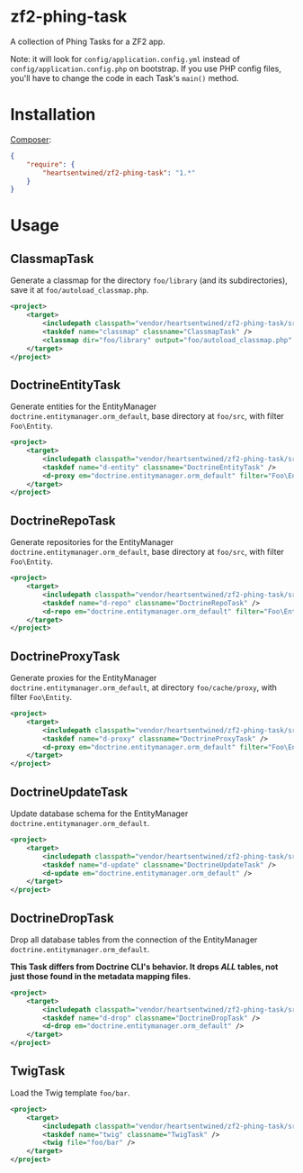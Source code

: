 # zf2-phing-task

A collection of Phing Tasks for a ZF2 app.

Note: it will look for `config/application.config.yml` instead of
`config/application.config.php` on bootstrap. If you use PHP config files,
you'll have to change the code in each Task's `main()` method.

# Installation

[Composer](http://getcomposer.org/):

```json
{
    "require": {
        "heartsentwined/zf2-phing-task": "1.*"
    }
}
```

# Usage

## ClassmapTask

Generate a classmap for the directory `foo/library` (and its subdirectories), save it at `foo/autoload_classmap.php`.

```xml
<project>
    <target>
        <includepath classpath="vendor/heartsentwined/zf2-phing-task/src/task" />
        <taskdef name="classmap" classname="ClassmapTask" />
        <classmap dir="foo/library" output="foo/autoload_classmap.php" />
    </target>
</project>
```

## DoctrineEntityTask

Generate entities for the EntityManager `doctrine.entitymanager.orm_default`, base directory at `foo/src`, with filter `Foo\Entity`.

```xml
<project>
    <target>
        <includepath classpath="vendor/heartsentwined/zf2-phing-task/src/task" />
        <taskdef name="d-entity" classname="DoctrineEntityTask" />
        <d-proxy em="doctrine.entitymanager.orm_default" filter="Foo\Entity" output="foo/src" />
    </target>
</project>
```

## DoctrineRepoTask

Generate repositories for the EntityManager `doctrine.entitymanager.orm_default`, base directory at `foo/src`, with filter `Foo\Entity`.

```xml
<project>
    <target>
        <includepath classpath="vendor/heartsentwined/zf2-phing-task/src/task" />
        <taskdef name="d-repo" classname="DoctrineRepoTask" />
        <d-repo em="doctrine.entitymanager.orm_default" filter="Foo\Entity" output="foo/src" />
    </target>
</project>
```

## DoctrineProxyTask

Generate proxies for the EntityManager `doctrine.entitymanager.orm_default`, at directory `foo/cache/proxy`, with filter `Foo\Entity`.

```xml
<project>
    <target>
        <includepath classpath="vendor/heartsentwined/zf2-phing-task/src/task" />
        <taskdef name="d-proxy" classname="DoctrineProxyTask" />
        <d-proxy em="doctrine.entitymanager.orm_default" filter="Foo\Entity" output="foo/cache/proxy" />
    </target>
</project>
```

## DoctrineUpdateTask

Update database schema for the EntityManager `doctrine.entitymanager.orm_default`.

```xml
<project>
    <target>
        <includepath classpath="vendor/heartsentwined/zf2-phing-task/src/task" />
        <taskdef name="d-update" classname="DoctrineUpdateTask" />
        <d-update em="doctrine.entitymanager.orm_default" />
    </target>
</project>
```

## DoctrineDropTask

Drop all database tables from the connection of the EntityManager `doctrine.entitymanager.orm_default`.

**This Task differs from Doctrine CLI's behavior. It drops _ALL_ tables, not just those found in the metadata mapping files.**

```xml
<project>
    <target>
        <includepath classpath="vendor/heartsentwined/zf2-phing-task/src/task" />
        <taskdef name="d-drop" classname="DoctrineDropTask" />
        <d-drop em="doctrine.entitymanager.orm_default" />
    </target>
</project>
```

## TwigTask

Load the Twig template `foo/bar`.

```xml
<project>
    <target>
        <includepath classpath="vendor/heartsentwined/zf2-phing-task/src/task" />
        <taskdef name="twig" classname="TwigTask" />
        <twig file="foo/bar" />
    </target>
</project>
```
